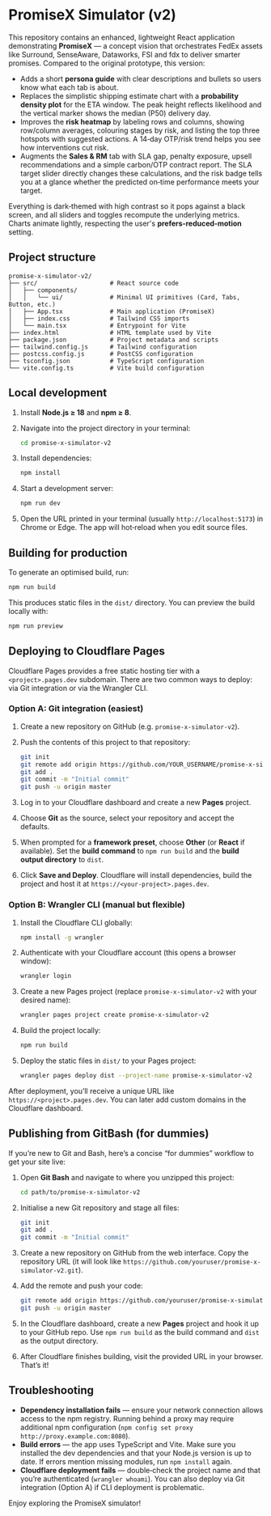 # PromiseX Simulator (v2)

This repository contains an enhanced, lightweight React application demonstrating **PromiseX** — a concept vision that orchestrates FedEx assets like Surround, SenseAware, Dataworks, FSI and fdx to deliver smarter promises.  Compared to the original prototype, this version:

- Adds a short **persona guide** with clear descriptions and bullets so users know what each tab is about.
- Replaces the simplistic shipping estimate chart with a **probability density plot** for the ETA window.  The peak height reflects likelihood and the vertical marker shows the median (P50) delivery day.
- Improves the **risk heatmap** by labeling rows and columns, showing row/column averages, colouring stages by risk, and listing the top three hotspots with suggested actions.  A 14‑day OTP/risk trend helps you see how interventions cut risk.
- Augments the **Sales & RM** tab with SLA gap, penalty exposure, upsell recommendations and a simple carbon/OTP contract report.  The SLA target slider directly changes these calculations, and the risk badge tells you at a glance whether the predicted on‑time performance meets your target.

Everything is dark‑themed with high contrast so it pops against a black screen, and all sliders and toggles recompute the underlying metrics.  Charts animate lightly, respecting the user's **prefers‑reduced‑motion** setting.

## Project structure

```
promise-x-simulator-v2/
├── src/                    # React source code
│   ├── components/
│   │   └── ui/             # Minimal UI primitives (Card, Tabs, Button, etc.)
│   ├── App.tsx             # Main application (PromiseX)
│   ├── index.css           # Tailwind CSS imports
│   └── main.tsx            # Entrypoint for Vite
├── index.html              # HTML template used by Vite
├── package.json            # Project metadata and scripts
├── tailwind.config.js      # Tailwind configuration
├── postcss.config.js       # PostCSS configuration
├── tsconfig.json           # TypeScript configuration
└── vite.config.ts          # Vite build configuration
```

## Local development

1. Install **Node.js ≥ 18** and **npm ≥ 8**.
2. Navigate into the project directory in your terminal:

   ```bash
   cd promise-x-simulator-v2
   ```

3. Install dependencies:

   ```bash
   npm install
   ```

4. Start a development server:

   ```bash
   npm run dev
   ```

5. Open the URL printed in your terminal (usually `http://localhost:5173`) in Chrome or Edge.  The app will hot‑reload when you edit source files.

## Building for production

To generate an optimised build, run:

```bash
npm run build
```

This produces static files in the `dist/` directory.  You can preview the build locally with:

```bash
npm run preview
```

## Deploying to Cloudflare Pages

Cloudflare Pages provides a free static hosting tier with a `<project>.pages.dev` subdomain.  There are two common ways to deploy: via Git integration or via the Wrangler CLI.

### Option A: Git integration (easiest)

1. Create a new repository on GitHub (e.g. `promise-x-simulator-v2`).
2. Push the contents of this project to that repository:

   ```bash
   git init
   git remote add origin https://github.com/YOUR_USERNAME/promise-x-simulator-v2.git
   git add .
   git commit -m "Initial commit"
   git push -u origin master
   ```

3. Log in to your Cloudflare dashboard and create a new **Pages** project.
4. Choose **Git** as the source, select your repository and accept the defaults.
5. When prompted for a **framework preset**, choose **Other** (or **React** if available).  Set the **build command** to `npm run build` and the **build output directory** to `dist`.
6. Click **Save and Deploy**.  Cloudflare will install dependencies, build the project and host it at `https://<your‑project>.pages.dev`.

### Option B: Wrangler CLI (manual but flexible)

1. Install the Cloudflare CLI globally:

   ```bash
   npm install -g wrangler
   ```

2. Authenticate with your Cloudflare account (this opens a browser window):

   ```bash
   wrangler login
   ```

3. Create a new Pages project (replace `promise-x-simulator-v2` with your desired name):

   ```bash
   wrangler pages project create promise-x-simulator-v2
   ```

4. Build the project locally:

   ```bash
   npm run build
   ```

5. Deploy the static files in `dist/` to your Pages project:

   ```bash
   wrangler pages deploy dist --project-name promise-x-simulator-v2
   ```

After deployment, you’ll receive a unique URL like `https://<project>.pages.dev`.  You can later add custom domains in the Cloudflare dashboard.

## Publishing from GitBash (for dummies)

If you’re new to Git and Bash, here’s a concise “for dummies” workflow to get your site live:

1. Open **Git Bash** and navigate to where you unzipped this project:

   ```bash
   cd path/to/promise-x-simulator-v2
   ```

2. Initialise a new Git repository and stage all files:

   ```bash
   git init
   git add .
   git commit -m "Initial commit"
   ```

3. Create a new repository on GitHub from the web interface.  Copy the repository URL (it will look like `https://github.com/youruser/promise-x-simulator-v2.git`).

4. Add the remote and push your code:

   ```bash
   git remote add origin https://github.com/youruser/promise-x-simulator-v2.git
   git push -u origin master
   ```

5. In the Cloudflare dashboard, create a new **Pages** project and hook it up to your GitHub repo.  Use `npm run build` as the build command and `dist` as the output directory.

6. After Cloudflare finishes building, visit the provided URL in your browser.  That’s it!

## Troubleshooting

* **Dependency installation fails** — ensure your network connection allows access to the npm registry.  Running behind a proxy may require additional npm configuration (`npm config set proxy http://proxy.example.com:8080`).
* **Build errors** — the app uses TypeScript and Vite.  Make sure you installed the dev dependencies and that your Node.js version is up to date.  If errors mention missing modules, run `npm install` again.
* **Cloudflare deployment fails** — double‑check the project name and that you’re authenticated (`wrangler whoami`).  You can also deploy via Git integration (Option A) if CLI deployment is problematic.

Enjoy exploring the PromiseX simulator!